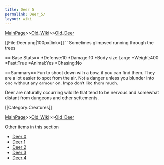 ```yaml
---
title: Deer 5
permalink: Deer_5/
layout: wiki
---
```


[MainPage](/keeperrl_wiki/ "wikilink")>>[Old_Wiki](/keeperrl_wiki/Old_Wiki "wikilink")>>[Old_Deer](/keeperrl_wiki/Old_Deer "wikilink")

[[File:Deer.png|100px|link=]] '' Sometimes glimpsed running through the trees

== Base Stats==
*Defense:10
*Damage:10
*Body size:Large
*Weight:400
*Fast:True
*Animal:Yes
*Chasing:No

==Summary==
Fun to shoot down with a bow, if you can find them. They are a lot easier to spot from the air. Not a danger unless you blunder into one without any armour on. Imps don't like them much.

Deer are naturally occurring wildlife that tend to be nervous and somewhat distant from dungeons and other settlements.

[[Category:Creatures]]

[MainPage](/keeperrl_wiki/ "wikilink")>>[Old_Wiki](/keeperrl_wiki/Old_Wiki "wikilink")>>[Old_Deer](/keeperrl_wiki/Old_Deer "wikilink")

Other items in this section
-    [Deer 0](/keeperrl_wiki/Deer_0 "wikilink")
-    [Deer 1](/keeperrl_wiki/Deer_1 "wikilink")
-    [Deer 2](/keeperrl_wiki/Deer_2 "wikilink")
-    [Deer 3](/keeperrl_wiki/Deer_3 "wikilink")
-    [Deer 4](/keeperrl_wiki/Deer_4 "wikilink")
